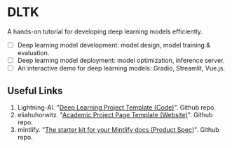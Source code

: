 # DLTK
A hands-on tutorial for developing deep learning models efficiently.

- [ ] Deep learning model development: model design, model training & evaluation.
- [ ] Deep learning model deployment: model optimization, inference server.
- [ ] An interactive demo for deep learning models: Gradio, Streamlit, Vue.js.

## Useful Links
1. Lightning-AI. "[Deep Learning Project Template (Code)](https://github.com/Lightning-AI/deep-learning-project-template)". Github repo.
2. eliahuhorwitz. "[Academic Project Page Template (Website)](https://github.com/eliahuhorwitz/Academic-project-page-template)". Github repo.
3. mintlify. "[The starter kit for your Mintlify docs (Product Spec)](https://github.com/mintlify/starter)". Github repo.